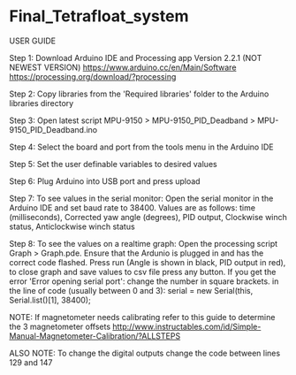 # Final_Tetrafloat_system

USER GUIDE

Step 1: Download Arduino IDE and Processing app Version 2.2.1 (NOT NEWEST VERSION)
        https://www.arduino.cc/en/Main/Software
        https://processing.org/download/?processing
        
Step 2: Copy libraries from the 'Required libraries' folder to the Arduino libraries directory

Step 3: Open latest script MPU-9150 > MPU-9150_PID_Deadband > MPU-9150_PID_Deadband.ino

Step 4: Select the board and port from the tools menu in the Arduino IDE

Step 5: Set the user definable variables to desired values

Step 6: Plug Arduino into USB port and press upload

Step 7: To see values in the serial monitor:
                Open the serial monitor in the Arduino IDE and set baud rate to 38400.
                Values are as follows: time (milliseconds), Corrected yaw angle (degrees), PID output, Clockwise winch status, Anticlockwise winch status
        
Step 8: To see the values on a realtime graph:
                Open the processing script Graph > Graph.pde.
                Ensure that the Ardunio is plugged in and has the correct code flashed.
                Press run (Angle is shown in black, PID output in red), to close graph and save values to csv file press any button.
                If you get the error 'Error opening serial port': change the number in square brackets.
                in the line of code (usually between 0 and 3): serial = new Serial(this, Serial.list()[1], 38400);

NOTE: If magnetometer needs calibrating refer to this guide to determine the 3 magnetometer offsets  http://www.instructables.com/id/Simple-Manual-Magnetometer-Calibration/?ALLSTEPS

ALSO NOTE: To change the digital outputs change the code between lines 129 and 147
